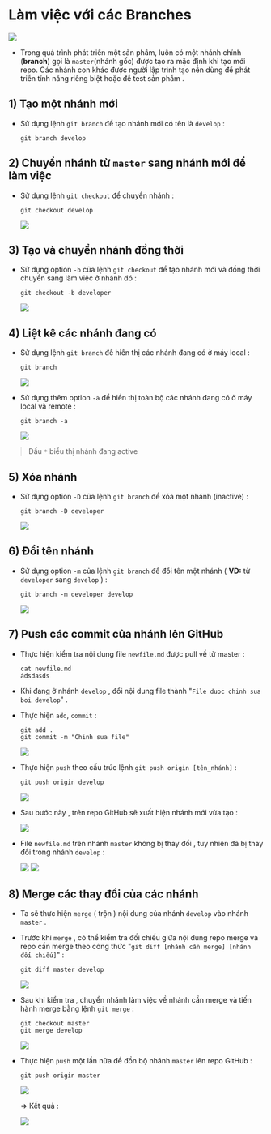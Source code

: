 # Làm việc với các Branches
<img src=https://i.imgur.com/ddUGg4q.png>


- Trong quá trình phát triển một sản phẩm, luôn có một nhánh chính (**branch**) gọi là `master`(nhánh gốc) được tạo ra mặc định khi tạo mới repo. Các nhánh con khác được người lập trình tạo nên dùng để phát triển tính năng riêng biệt hoặc để test sản phẩm .
## **1) Tạo một nhánh mới**
- Sử dụng lệnh `git branch` để tạo nhánh mới có tên là `develop` :
    ```
    git branch develop
    ```
## **2) Chuyển nhánh từ `master` sang nhánh mới để làm việc**
- Sử dụng lệnh `git checkout` để chuyển nhánh :
    ```
    git checkout develop
    ```
    <img src=https://i.imgur.com/mQ8FfrG.png>
## **3) Tạo và chuyển nhánh đồng thời**
- Sử dụng option `-b` của lệnh `git checkout` để tạo nhánh mới và đồng thời chuyển sang làm việc ở nhánh đó :
    ```
    git checkout -b developer
    ```
    <img src=https://i.imgur.com/MUfmrg1.png>
## **4) Liệt kê các nhánh đang có**
- Sử dụng lệnh `git branch` để hiển thị các nhánh đang có ở máy local :
    ```
    git branch
    ```
    <img src=https://i.imgur.com/0OSIIRw.png>

- Sử dụng thêm option `-a` để hiển thị toàn bộ các nhánh đang có ở máy local và remote :
    ```
    git branch -a
    ```
    <img src=https://i.imgur.com/D7fHr92.png>

> Dấu `*` biểu thị nhánh đang active 
## **5) Xóa nhánh**
- Sử dụng option `-D` của lệnh `git branch` để xóa một nhánh (inactive) :
    ```
    git branch -D developer
    ```
    <img src=https://i.imgur.com/3PGWFMz.png>
## **6) Đổi tên nhánh**
- Sử dụng option `-m` của lệnh `git branch` để đổi tên một nhánh ( **VD:** từ `developer` sang `develop` ) :
    ```
    git branch -m developer develop
    ```
    <img src=https://i.imgur.com/AN7KMIF.png>
## **7) Push các commit của nhánh lên GitHub**
- Thực hiện kiểm tra nội dung file `newfile.md` được pull về từ master :
    ```
    cat newfile.md
    ádsdasds
    ```
- Khi đang ở nhánh `develop` , đổi nội dung file thành "`File duoc chinh sua boi develop`" .
- Thực hiện `add`, `commit` :
    ```
    git add .
    git commit -m "Chinh sua file"
    ```
    <img src=https://i.imgur.com/aWicJgy.png>
- Thực hiện `push` theo cấu trúc lệnh `git push origin [tên_nhánh]` :
    ```
    git push origin develop
    ```
    <img src=https://i.imgur.com/1ON0V9z.png>

- Sau bước này , trên repo GitHub sẽ xuất hiện nhánh mới vừa tạo :

    <img src=https://i.imgur.com/gfPbVDR.png>

- File `newfile.md` trên nhánh `master` không bị thay đổi , tuy nhiên đã bị thay đổi trong nhánh `develop` :

    <img src=https://i.imgur.com/rTAiBQB.png>

    <img src=https://i.imgur.com/AtAwNEd.png>

## **8) Merge các thay đổi của các nhánh**
- Ta sẽ thực hiện `merge` ( trộn ) nội dung của nhánh `develop` vào nhánh `master` .
- Trước khi `merge` , có thể kiểm tra đối chiếu giữa nội dung repo merge và repo cần merge theo công thức "`git diff [nhánh cần merge] [nhánh đối chiếu]`" :
    ```
    git diff master develop
    ```
    <img src=https://i.imgur.com/eDXAiRV.png>

- Sau khi kiểm tra , chuyển nhánh làm việc về nhánh cần merge và tiến hành merge bằng lệnh `git merge` :
    ```
    git checkout master
    git merge develop
    ```
    <img src=https://i.imgur.com/VH6d6fV.png>

- Thực hiện `push` một lần nữa để đồn bộ nhánh `master` lên repo GitHub :
    ```
    git push origin master
    ```
    <img src=https://i.imgur.com/YgahRI7.png>

    => Kết quả :
    
    <img src=https://i.imgur.com/ZCcs6RU.png>
